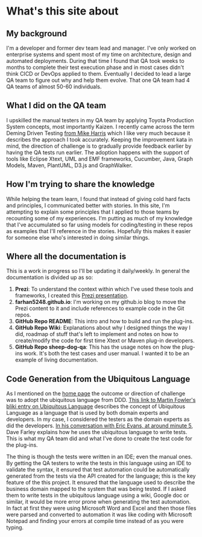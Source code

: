 # What's this site about

## My background

I'm a developer and former dev team lead and manager. I've only worked on enterprise systems and spent most of my time on architecture, design and automated deployments.
During that time I found that QA took weeks to months to complete their test execution phase and in most cases didn't think CICD or DevOps applied to them.
Eventually I decided to lead a large QA team to figure out why and help them evolve. 
That one QA team had 4 QA teams of almost 50-60 individuals. 

## What I did on the QA team

I upskilled the manual testers in my QA team by applying Toyota Production System concepts, most importantly Kaizen.
I recently came across the term Deming Driven Testing [from Mike Harris](https://testandanalysis.home.blog/) which I like very much because it describes the approach I took accurately.
Keeping the improvement kata in mind, the direction of challenge is to gradually provide feedback earlier by having the QA tests run earlier.
The adoption happens with the support of tools like Eclipse Xtext, UML and EMF frameworks, Cucumber, Java, Graph Models, Maven, PlantUML, D3.js and GraphWalker.

## How I'm trying to share the knowledge

While helping the team learn, I found that instead of giving cold hard facts and principles, I communicated better with stories.
In this site, I'm attempting to explain some principles that I applied to those teams by recounting some of my experiences.
I'm putting as much of my knowledge that I've accumulated so far using models for coding/testing in these repos as examples that I'll reference in the stories.
Hopefully this makes it easier for someone else who's interested in doing similar things.

## Where all the documentation is

This is a work in progress so I'll be updating it daily/weekly. In general the documentation is divided up as so:
1. **Prezi**: To understand the context within which I've used these tools and frameworks, I created this [Prezi presentation](https://prezi.com/view/yNpSiGMbioX8lNp5tS2q/). 
2. **farhan5248.github.io**: I'm working on my github.io blog to move the Prezi content to it and include references to example code in the Git repos.
3. **GitHub Repo README**: This intro and how to build and run the plug-ins.
4. **GitHub Repo Wiki**: Explanations about why I designed things the way I did, roadmap of stuff that's left to implement and notes on how to create/modify the code for first time Xtext or Maven plug-in developers.
5. **GitHub Repo sheep-dog-qa**: This has the usage notes on how the plug-ins work. It's both the test cases and user manual. I wanted it to be an example of living documentation.

## Code Generation from the Ubiquitous Language

As I mentioned on the [home page](https://farhan5248.github.io) the outcome or direction of challenge was to adopt the ubiquitous language from DDD. 
[This link to Martin Fowler's bliki entry on Ubiquitous Language](https://martinfowler.com/bliki/UbiquitousLanguage.html) describes the concept of Ubiquitous Language as a language that is used by both domain experts and developers. 
In my case, I considered the testers as the domain experts as did the developers.
[In his conversation with Eric Evans, at around minute 5](https://youtube.com/clip/UgkxwDpbV3Wzrdz0mNow9cglz9_KJuxLmj25?si=6Sx67uKN7UoKukVM), Dave Farley explains how he uses the ubiquitous language to write tests. 
This is what my QA team did and what I've done to create the test code for the plug-ins. 

The thing is though the tests were written in an IDE; even the manual ones. 
By getting the QA testers to write the tests in this language using an IDE to validate the syntax, it ensured that test automation could be automatically generated from the tests via the API created for the language; this is the key feature of the this project. 
It ensured that the language used to describe the business domain mapped to the system that was being tested.
If I asked them to write tests in the ubiquitous language using a wiki, Google doc or similar, it would be more error prone when generating the test automation. 
In fact at first they were using Microsoft Word and Excel and then those files were parsed and converted to automation it was like coding with Microsoft Notepad and finding your errors at compile time instead of as you were typing.
